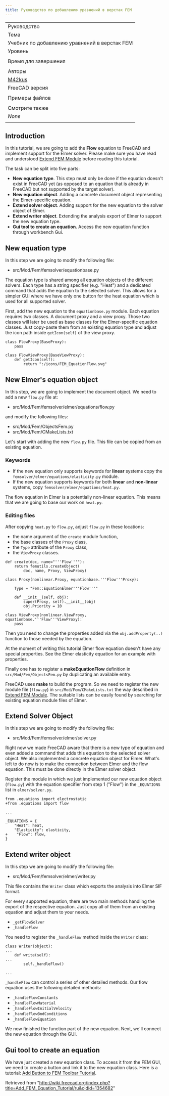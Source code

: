 ```yaml
---
title: Руководство по добавлению уравнений в верстак FEM
---
```

|  |
| --- |
| Руководство |
| Тема |
| Учебник по добавлению уравнений в верстак FEM |
| Уровень |
|  |
| Время для завершения |
|  |
| Авторы |
| [M42kus](/index.php?title=User:M42kus&action=edit&redlink=1 "User:M42kus (page does not exist)") |
| FreeCAD версия |
|  |
| Примеры файлов |
|  |
| Смотрите также |
| *None* |
|  |

## Introduction

In this tutorial, we are going to add the **Flow** equation to FreeCAD and implement support for the Elmer solver. Please make sure you have read and understood [Extend FEM Module](/Extend_FEM_Module "Extend FEM Module") before reading this tutorial.

The task can be split into five parts:

* **New equation type**. This step must only be done if the equation doesn't exist in FreeCAD yet (as opposed to an equation that is already in FreeCAD but not supported by the target solver).
* **New equation object**. Adding a concrete document object representing the Elmer-specific equation.
* **Extend solver object**. Adding support for the new equation to the solver object of Elmer.
* **Extend writer object**. Extending the analysis export of Elmer to support the new equation type.
* **Gui tool to create an equation**. Access the new equation function through workbench Gui.

## New equation type

In this step we are going to modify the following file:

* src/Mod/Fem/femsolver/equationbase.py

The equation type is shared among all equation objects of the different solvers. Each type has a string specifier (e.g. "Heat") and a dedicated command that adds the equation to the selected solver. This allows for a simpler GUI where we have only one button for the heat equation which is used for all supported solver.

First, add the new equation to the `equationbase.py` module. Each equation requires two classes. A document proxy and a view proxy. Those two classes will later be used as base classes for the Elmer-specific equation classes. Just copy-paste them from an existing equation type and adjust the icon path inside `getIcon(self)` of the view proxy.

```
class FlowProxy(BaseProxy):
    pass

class FlowViewProxy(BaseViewProxy):
    def getIcon(self):
        return ":/icons/FEM_EquationFlow.svg"

```

## New Elmer's equation object

In this step, we are going to implement the document object. We need to add a new `flow.py` file at:

* src/Mod/Fem/femsolver/elmer/equations/flow.py

and modify the following files:

* src/Mod/Fem/ObjectsFem.py
* src/Mod/Fem/CMakeLists.txt

Let's start with adding the new `flow.py` file. This file can be copied from an existing equation.

### Keywords

* If the new equation only supports keywords for **linear** systems copy the `femsolver/elmer/equations/elasticity.py` module.
* If the new equation supports keywords for both **linear** and **non-linear** systems, copy `femsolver/elmer/equations/heat.py`.

The flow equation in Elmer is a potentially non-linear equation. This means that we are going to base our work on `heat.py`.

### Editing files

After copying `heat.py` to `flow.py`, adjust `flow.py` in these locations:

* the name argument of the `create` module function,
* the base classes of the `Proxy` class,
* the `Type` attribute of the `Proxy` class,
* the `ViewProxy` classes.

```
def create(doc, name="'''Flow'''"):
    return femutils.createObject(
        doc, name, Proxy, ViewProxy)

class Proxy(nonlinear.Proxy, equationbase.'''Flow'''Proxy):

    Type = "Fem::EquationElmer'''Flow'''"

    def __init__(self, obj):
        super(Proxy, self).__init__(obj)
        obj.Priority = 10

class ViewProxy(nonlinear.ViewProxy, equationbase.'''Flow'''ViewProxy):
    pass

```

Then you need to change the properties added via the `obj.addProperty(..)` function to those needed by the equation.

At the moment of writing this tutorial Elmer flow equation doesn't have any special properties. See the Elmer elasticity equation for an example with properties.

Finally one has to register a **makeEquationFlow** definition in `src/Mod/Fem/ObjectsFem.py` by duplicating an available entry.

FreeCAD uses **make** to build the program. So we need to register the new module file (`flow.py`) in `src/Mod/Fem/CMakeLists.txt` the way described in [Extend FEM Module](https://www.freecadweb.org/wiki/Extend_FEM_Module). The suitable lists can be easily found by searching for existing equation module files of Elmer.

## Extend Solver Object

In this step we are going to modify the following file:

* src/Mod/Fem/femsolver/elmer/solver.py

Right now we made FreeCAD aware that there is a new type of equation and even added a command that adds this equation to the selected solver object. We also implemented a concrete equation object for Elmer. What's left to do now is to make the connection between Elmer and the flow equation. This must be done directly in the Elmer solver object.

Register the module in which we just implemented our new equation object (`flow.py`) with the equation specifier from step 1 ("Flow") in the `_EQUATIONS` list in `elmer/solver.py`.

```
from .equations import electrostatic
+from .equations import flow

...

_EQUATIONS = {
    "Heat": heat,
    "Elasticity": elasticity,
+    "Flow": flow,
}

```

## Extend writer object

In this step we are going to modify the following file:

* src/Mod/Fem/femsolver/elmer/writer.py

This file contains the `Writer` class which exports the analysis into Elmer SIF format.

For every supported equation, there are two main methods handling the export of the respective equation. Just copy all of them from an existing equation and adjust them to your needs.

* `_getFlowSolver`
* `_handleFlow`

You need to register the `_handleFlow` method inside the `Writer` class:

```
class Writer(object):
...
    def write(self):
...
        self._handleFlow()

...

```

`_handleFlow` can control a series of other detailed methods. Our flow equation uses the following detailed methods:

* `_handleFlowConstants`
* `_handleFlowMaterial`
* `_handleFlowInitialVelocity`
* `_handleFlowBndConditions`
* `_handleFlowEquation`

We now finished the function part of the new equation. Next, we'll connect the new equation through the GUI.

## Gui tool to create an equation

We have just created a new equation class. To access it from the FEM GUI, we need to create a button and link it to the new equation class. Here is a tutorial: [Add Button to FEM Toolbar Tutorial](/Add_Button_to_FEM_Toolbar_Tutorial "Add Button to FEM Toolbar Tutorial").

Retrieved from "<http://wiki.freecad.org/index.php?title=Add_FEM_Equation_Tutorial/ru&oldid=1354682>"